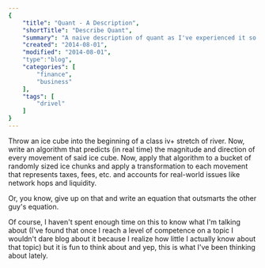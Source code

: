 ```yaml
---
{
    "title": "Quant - A Description",
    "shortTitle": "Describe Quant",
    "summary": "A naive description of quant as I've experienced it so far.",
    "created": "2014-08-01",
    "modified": "2014-08-01",
    "type":"blog",
    "categories": [
        "finance",
        "business"
    ],
    "tags": [
        "drivel"
    ]
}
---
```

Throw an ice cube into the beginning of a class iv+ stretch of river. Now, write an algorithm that predicts (in real time) the magnitude and direction of every movement of said ice cube. Now, apply that algorithm to a bucket of randomly sized ice chunks and apply a transformation to each movement that represents taxes, fees, etc. and accounts for real-world issues like network hops and liquidity.

Or, you know, give up on that and write an equation that outsmarts the other guy's equation.

Of course, I haven't spent enough time on this to know what I'm talking about (I've found that once I reach a level of competence on a topic I wouldn't dare blog about it because I realize how little I actually know about that topic) but it is fun to think about and yep, this is what I've been thinking about lately.